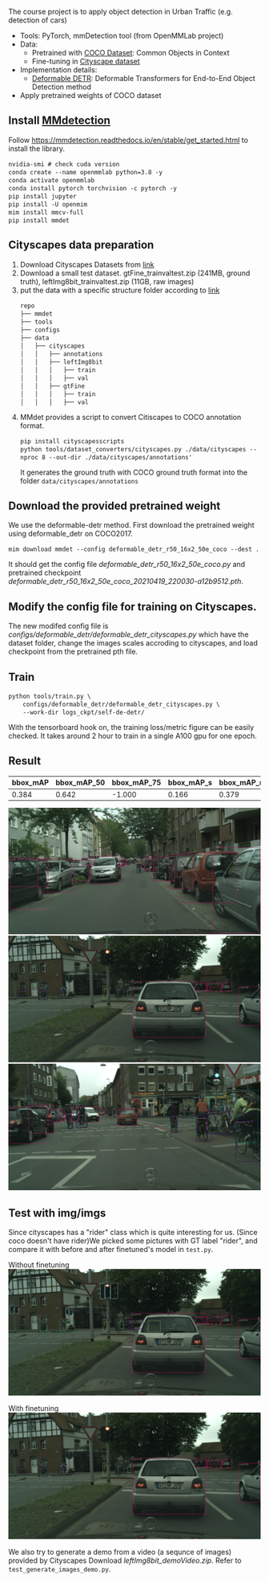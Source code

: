 The course project is to apply object detection in Urban Traffic (e.g. detection of cars)

- Tools: PyTorch, mmDetection tool (from OpenMMLab project)
- Data: 
    - Pretrained with [COCO Dataset](https://cocodataset.org/#home): Common Objects in Context
    - Fine-tuning in [Cityscape dataset](https://www.cityscapes-dataset.com)
- Implementation details:
    - [Deformable DETR](https://arxiv.org/abs/2010.04159): Deformable Transformers for End-to-End Object Detection method
- Apply pretrained weights of COCO dataset

## Install [MMdetection](https://github.com/open-mmlab/mmdetection)

Follow https://mmdetection.readthedocs.io/en/stable/get_started.html to install the library.
```
nvidia-smi # check cuda version
conda create --name openmmlab python=3.8 -y
conda activate openmmlab
conda install pytorch torchvision -c pytorch -y
pip install jupyter
pip install -U openmim
mim install mmcv-full
pip install mmdet
```

## Cityscapes data preparation
1. Download Cityscapes Datasets from [link](https://www.cityscapes-dataset.com/downloads/)
2. Download a small test dataset. gtFine_trainvaltest.zip (241MB, ground truth), leftImg8bit_trainvaltest.zip (11GB, raw images)
3. put the data with a specific structure folder according to [link](https://github.com/open-mmlab/mmdetection/blob/ca11860f4f3c3ca2ce8340e2686eeaec05b29111/docs/en/3_exist_data_new_model.md)
    ```
    repo
    ├── mmdet
    ├── tools
    ├── configs
    ├── data
    │   ├── cityscapes
    │   │   ├── annotations
    │   │   ├── leftImg8bit
    │   │   │   ├── train
    │   │   │   ├── val
    │   │   ├── gtFine
    │   │   │   ├── train
    │   │   │   ├── val
    ```
4. MMdet provides a script to convert Citiscapes to COCO annotation format.
    ```
    pip install cityscapesscripts
    python tools/dataset_converters/cityscapes.py ./data/cityscapes --nproc 8 --out-dir ./data/cityscapes/annotations'
    ```
    It generates the ground truth with COCO ground truth format into the folder `data/cityscapes/annotations`

## Download the provided pretrained weight
We use the deformable-detr method. First download the pretrained weight using deformable_detr on COCO2017.
```
mim download mmdet --config deformable_detr_r50_16x2_50e_coco --dest .
```
It should get the config file *deformable_detr_r50_16x2_50e_coco.py* and pretrained checkpoint *deformable_detr_r50_16x2_50e_coco_20210419_220030-a12b9512.pth*.

## Modify the config file for training on Cityscapes.
The new modifed config file is *configs/deformable_detr/deformable_detr_cityscapes.py* which have the dataset folder, change the images scales accroding to cityscapes, and load checkpoint from the pretrained pth file.

## Train
```
python tools/train.py \
    configs/deformable_detr/deformable_detr_cityscapes.py \
    --work-dir logs_ckpt/self-de-detr/
```
With the tensorboard hook on, the training loss/metric figure can be easily checked. It takes around 2 hour to train in a single A100 gpu for one epoch.

## Result
|  bbox_mAP | bbox_mAP_50 | bbox_mAP_75 | bbox_mAP_s | bbox_mAP_m | bbox_mAP_l| 
| --- | --- | --- | --- | --- | --- |
| 0.384 | 0.642  |-1.000 | 0.166 | 0.379  |0.600|

<img src="doc/cityscpes_de_detr_after_train_0.png"/>
<img src="doc/cityscpes_de_detr_after_train_1.png"/>
<img src="doc/cityscpes_de_detr_after_train_2.png"/>

## Test with img/imgs
Since cityscapes has a "rider" class which is quite interesting for us. (Since coco doesn't have rider)We picked some pictures with GT label "rider", and compare it with before and after finetuned's model in `test.py`. 

Without finetuning
![](doc/cityscpes_de_detr_before_train_1.png)

With finetuning
![](doc/cityscpes_de_detr_after_train_1.png)


We also try to generate a demo from a video (a sequnce of images) provided by Cityscapes Download *leftImg8bit_demoVideo.zip*. Refer to `test_generate_images_demo.py`.


